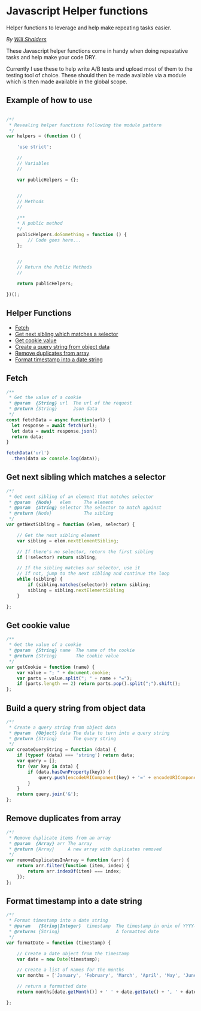 # Javascript Helper functions
Helper functions to leverage and help make repeating tasks easier.

_By [Will Shalders](http://willshalders.me)_

These Javascript helper functions come in handy when doing repeatative tasks and help make your code DRY.

Currently I use these to help write A/B tests and upload most of them to the testing tool of choice. These should then be made available via a module which is then made available in the global scope.

## Example of how to use
```javascript

/*!
 * Revealing helper functions following the module pattern
 */
var helpers = (function () {

	'use strict';

	//
	// Variables
	//

	var publicHelpers = {};


	//
	// Methods
	//

	/**
	* A public method
	*/
	publicHelpers.doSomething = function () {
		// Code goes here...
	};


	//
	// Return the Public Methods
	//

	return publicHelpers;

})();
```

## Helper Functions

- [Fetch](#fetch)
- [Get next sibling which matches a selector](#get-next-sibling-which-matches-a-selector)
- [Get cookie value](#get-cookie-value)
- [Create a query string from object data](#build-a-query-string-from-object-data)
- [Remove duplicates from array](#remove-duplicates-from-array)
- [Format timestamp into a date string](#format-timestamp-into-a-date-string)

## Fetch
```javascript
/**
 * Get the value of a cookie
 * @param  {String} url  The url of the request
 * @return {String}      Json data
 */
const fetchData = async function(url) {
  let response = await fetch(url);
  let data = await response.json()
  return data;
}

fetchData('url')
  .then(data => console.log(data));
```

## Get next sibling which matches a selector
```javascript
/*!
 * Get next sibling of an element that matches selector
 * @param  {Node}   elem     The element
 * @param  {String} selector The selector to match against
 * @return {Node}            The sibling
 */
var getNextSibling = function (elem, selector) {

	// Get the next sibling element
	var sibling = elem.nextElementSibling;

	// If there's no selector, return the first sibling
	if (!selector) return sibling;

	// If the sibling matches our selector, use it
	// If not, jump to the next sibling and continue the loop
	while (sibling) {
		if (sibling.matches(selector)) return sibling;
		sibling = sibling.nextElementSibling
	}

};
```

## Get cookie value
```javascript
/**
 * Get the value of a cookie
 * @param  {String} name  The name of the cookie
 * @return {String}       The cookie value
 */
var getCookie = function (name) {
	var value = "; " + document.cookie;
	var parts = value.split("; " + name + "=");
	if (parts.length == 2) return parts.pop().split(";").shift();
};
```

## Build a query string from object data
```javascript
/*!
 * Create a query string from object data
 * @param  {Object} data The data to turn into a query string
 * @return {String}      The query string
 */
var createQueryString = function (data) {
	if (typeof (data) === 'string') return data;
	var query = [];
	for (var key in data) {
		if (data.hasOwnProperty(key)) {
			query.push(encodeURIComponent(key) + '=' + encodeURIComponent(data[key]));
		}
	}
	return query.join('&');
};
```

## Remove duplicates from array
```javascript
/*!
 * Remove duplicate items from an array
 * @param  {Array} arr The array
 * @return {Array}     A new array with duplicates removed
 */
var removeDuplicatesInArray = function (arr) {
	return arr.filter(function (item, index) {
		return arr.indexOf(item) === index;
	});
};
```

## Format timestamp into a date string
```javascript
/*!
 * Format timestamp into a date string
 * @param   {String|Integer}  timestamp  The timestamp in unix of YYYY-MM-DD HH:MM:SS format
 * @returns {String}                     A formatted date
 */
var formatDate = function (timestamp) {

	// Create a date object from the timestamp
	var date = new Date(timestamp);

	// Create a list of names for the months
	var months = ['January', 'February', 'March', 'April', 'May', 'June', 'July', 'August', 'September', 'October',	'November', 'December'];

	// return a formatted date
	return months[date.getMonth()] + ' ' + date.getDate() + ', ' + date.getFullYear();

};
```

